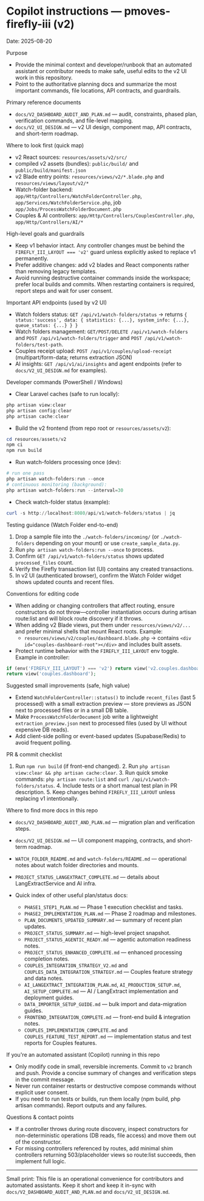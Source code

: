 # Copilot instructions — pmoves-firefly-iii (v2)

Date: 2025-08-20

Purpose
- Provide the minimal context and developer/runbook that an automated assistant or contributor needs to make safe, useful edits to the v2 UI work in this repository.
- Point to the authoritative planning docs and summarize the most important commands, file locations, API contracts, and guardrails.

Primary reference documents
- `docs/V2_DASHBOARD_AUDIT_AND_PLAN.md` — audit, constraints, phased plan, verification commands, and file-level mapping.
- `docs/V2_UI_DESIGN.md` — v2 UI design, component map, API contracts, and short-term roadmap.

Where to look first (quick map)
- v2 React sources: `resources/assets/v2/src/`
- compiled v2 assets (bundles): `public/build/` and `public/build/manifest.json`
- v2 Blade entry points: `resources/views/v2/*.blade.php` and `resources/views/layout/v2/*`
- Watch-folder backend: `app/Http/Controllers/WatchFolderController.php`, `app/Services/WatchFolderService.php`, job `app/Jobs/ProcessWatchFolderDocument.php`
- Couples & AI controllers: `app/Http/Controllers/CouplesController.php`, `app/Http/Controllers/AI/*`

High-level goals and guardrails
- Keep v1 behavior intact. Any controller changes must be behind the `FIREFLY_III_LAYOUT === 'v2'` guard unless explicitly asked to replace v1 permanently.
- Prefer additive changes: add v2 blades and React components rather than removing legacy templates.
- Avoid running destructive container commands inside the workspace; prefer local builds and commits. When restarting containers is required, report steps and wait for user consent.

Important API endpoints (used by v2 UI)
- Watch folders status: `GET /api/v1/watch-folders/status` → returns `{ status:'success', data: { statistics: {...}, system_info: {...}, queue_status: {...} } }`
- Watch folders management: `GET/POST/DELETE /api/v1/watch-folders` and `POST /api/v1/watch-folders/trigger` and `POST /api/v1/watch-folders/test-path`.
- Couples receipt upload: `POST /api/v1/couples/upload-receipt` (multipart/form-data; returns extraction JSON)
- AI insights: `GET /api/v1/ai/insights` and agent endpoints (refer to `docs/V2_UI_DESIGN.md` for examples).

Developer commands (PowerShell / Windows)
- Clear Laravel caches (safe to run locally):
```powershell
php artisan view:clear
php artisan config:clear
php artisan cache:clear
```
- Build the v2 frontend (from repo root or `resources/assets/v2`):
```powershell
cd resources/assets/v2
npm ci
npm run build
```
- Run watch-folders processing once (dev):
```powershell
# run one pass
php artisan watch-folders:run --once
# continuous monitoring (background):
php artisan watch-folders:run --interval=30
```
- Check watch-folder status (example):
```powershell
curl -s http://localhost:8080/api/v1/watch-folders/status | jq
```

Testing guidance (Watch Folder end-to-end)
1. Drop a sample file into the `./watch-folders/incoming/` (or `./watch-folders` depending on your mount) or use `create_sample_data.py`.
2. Run `php artisan watch-folders:run --once` to process.
3. Confirm `GET /api/v1/watch-folders/status` shows updated `processed_files` count.
4. Verify the Firefly transaction list (UI) contains any created transactions.
5. In v2 UI (authenticated browser), confirm the Watch Folder widget shows updated counts and recent files.

Conventions for editing code
- When adding or changing controllers that affect routing, ensure constructors do not throw—controller instantiation occurs during artisan route:list and will block route discovery if it throws.
- When adding v2 Blade views, put them under `resources/views/v2/...` and prefer minimal shells that mount React roots. Example:
  - `resources/views/v2/couples/dashboard.blade.php` → contains `<div id="couples-dashboard-root"></div>` and includes built assets.
- Protect runtime behavior with the `FIREFLY_III_LAYOUT` env toggle. Example in controller:
```php
if (env('FIREFLY_III_LAYOUT') === 'v2') return view('v2.couples.dashboard');
return view('couples.dashboard');
```

Suggested small improvements (safe, high value)
- Extend `WatchFolderController::status()` to include `recent_files` (last 5 processed) with a small extraction preview — store previews as JSON next to processed files or in a small DB table.
- Make `ProcessWatchFolderDocument` job write a lightweight `extraction_preview.json` next to processed files (used by UI without expensive DB reads).
- Add client-side polling or event-based updates (Supabase/Redis) to avoid frequent polling.

PR & commit checklist
1. Run `npm run build` (if front-end changed). 2. Run `php artisan view:clear && php artisan cache:clear`. 3. Run quick smoke commands: `php artisan route:list` and `curl /api/v1/watch-folders/status`. 4. Include tests or a short manual test plan in PR description. 5. Keep changes behind `FIREFLY_III_LAYOUT` unless replacing v1 intentionally.

Where to find more docs in this repo
- `docs/V2_DASHBOARD_AUDIT_AND_PLAN.md` — migration plan and verification steps.
- `docs/V2_UI_DESIGN.md` — UI component mapping, contracts, and short-term roadmap.
- `WATCH_FOLDER_README.md` and `watch-folders/README.md` — operational notes about watch folder directories and mounts.
- `PROJECT_STATUS_LANGEXTRACT_COMPLETE.md` — details about LangExtractService and AI infra.

- Quick index of other useful plan/status docs:
  - `PHASE1_STEP1_PLAN.md` — Phase 1 execution checklist and tasks.
  - `PHASE2_IMPLEMENTATION_PLAN.md` — Phase 2 roadmap and milestones.
  - `PLAN_DOCUMENTS_UPDATED_SUMMARY.md` — summary of recent plan updates.
  - `PROJECT_STATUS_SUMMARY.md` — high-level project snapshot.
  - `PROJECT_STATUS_AGENTIC_READY.md` — agentic automation readiness notes.
  - `PROJECT_STATUS_ENHANCED_COMPLETE.md` — enhanced processing completion notes.
  - `COUPLES_INTEGRATION_STRATEGY_V2.md` and `COUPLES_DATA_INTEGRATION_STRATEGY.md` — Couples feature strategy and data notes.
  - `AI_LANGEXTRACT_INTEGRATION_PLAN.md`, `AI_PRODUCTION_SETUP.md`, `AI_SETUP_COMPLETE.md` — AI / LangExtract implementation and deployment guides.
  - `DATA_IMPORTER_SETUP_GUIDE.md` — bulk import and data-migration guides.
  - `FRONTEND_INTEGRATION_COMPLETE.md` — front-end build & integration notes.
  - `COUPLES_IMPLEMENTATION_COMPLETE.md` and `COUPLES_FEATURE_TEST_REPORT.md` — implementation status and test reports for Couples features.

If you're an automated assistant (Copilot) running in this repo
- Only modify code in small, reversible increments. Commit to `v2` branch and push. Provide a concise summary of changes and verification steps in the commit message.
- Never run container restarts or destructive compose commands without explicit user consent.
- If you need to run tests or builds, run them locally (npm build, php artisan commands). Report outputs and any failures.

Questions & contact points
- If a controller throws during route discovery, inspect constructors for non-deterministic operations (DB reads, file access) and move them out of the constructor.
- For missing controllers referenced by routes, add minimal shim controllers returning 503/placeholder views so route:list succeeds, then implement full logic.

---
Small print: This file is an operational convenience for contributors and automated assistants. Keep it short and keep it in-sync with `docs/V2_DASHBOARD_AUDIT_AND_PLAN.md` and `docs/V2_UI_DESIGN.md`.
